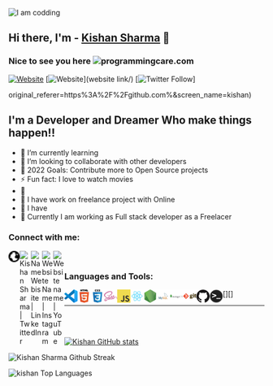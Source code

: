 ![I am codding](https://images.squarespace-cdn.com/content/v1/5769fc401b631bab1addb2ab/1541580611624-TE64QGKRJG8SWAIUS7NS/ke17ZwdGBToddI8pDm48kPoswlzjSVMM-SxOp7CV59BZw-zPPgdn4jUwVcJE1ZvWQUxwkmyExglNqGp0IvTJZamWLI2zvYWH8K3-s_4yszcp2ryTI0HqTOaaUohrI8PI6FXy8c9PWtBlqAVlUS5izpdcIXDZqDYvprRqZ29Pw0o/coding-freak.gif?format=750w)

## Hi there, I'm - [Kishan Sharma][portfolio] 👋

### Nice to see you here <img alt="programmingcare.com" width="22px" margin-right="20px" src="" />

[![Website](https://img.shields.io/website?label=&style=for-the-badge&url=https.com)](https://www..com/)
[![Website](https://img.shields.io/website?label=.netlify.com&style=for-the-badge&url=)](website link/)
[![Twitter Follow](https://img.shields.io/twitter/follow/?color=1DA1F2&logo=twitter&style=for-the-badge)]


original_referer=https%3A%2F%2Fgithub.com%&screen_name=kishan)

## I'm a Developer and Dreamer Who make things happen!!

- 🌱 I’m currently learning 
- 👯 I’m looking to collaborate with other developers
- 🥅 2022 Goals: Contribute more to Open Source projects
- ⚡ Fun fact: I love to watch movies
- 📢 
- 📢 I have work on freelance project with Online
- 📢 I have 
- 📢 Currently I am working as Full stack developer as a Freelacer

### Connect with me:

[<img align="left" alt="programmingcare.com" width="22px" margin-right="20px" src="https://raw.githubusercontent.com/iconic/open-iconic/master/svg/globe.svg" />][website]
[<img align="left" alt="Kishan Sharma | Twitter" width="22px" margin-right="20px" src="https://cdn.jsdelivr.net/npm/simple-icons@v3/icons/twitter.svg" />][twitter]
[<img align="left" alt=" Name Webisite | LinkedIn" width="22px" margin-right="20px" src="https://cdn.jsdelivr.net/npm/simple-icons@v3/icons/linkedin.svg" />][linkedin]
[<img align="left" alt="Website Name | Instagram" width="22px" margin-right="20px" src="https://cdn.jsdelivr.net/npm/simple-icons@v3/icons/instagram.svg" />][instagram]
[<img align="left" alt="Website name | YouTube" width="22px" margin-right="20px" src="https://cdn.jsdelivr.net/npm/simple-icons@v3/icons/youtube.svg" />][youtube]
<br />

### Languages and Tools:

[<img align="left" alt="Visual Studio Code" width="26px" title="Visual Studio Code" src="https://raw.githubusercontent.com/github/explore/80688e429a7d4ef2fca1e82350fe8e3517d3494d/topics/visual-studio-code/visual-studio-code.png" />][]
[<img align="left" alt="HTML5" width="26px" src="https://raw.githubusercontent.com/github/explore/80688e429a7d4ef2fca1e82350fe8e3517d3494d/topics/html/html.png" />][webdevguideline]
[<img align="left" alt="CSS3" width="26px" title="CSS3" src="https://raw.githubusercontent.com/github/explore/80688e429a7d4ef2fca1e82350fe8e3517d3494d/topics/css/css.png" />][learncss]
[<img align="left" alt="Sass" width="26px" title="Sass" src="https://raw.githubusercontent.com/github/explore/80688e429a7d4ef2fca1e82350fe8e3517d3494d/topics/sass/sass.png" />][sass]
[<img align="left" alt="JavaScript" width="26px" title="JavaScript" src="https://raw.githubusercontent.com/github/explore/80688e429a7d4ef2fca1e82350fe8e3517d3494d/topics/javascript/javascript.png" />][learnjs]
[<img align="left" alt="React" width="26px" title="React JS" src="https://raw.githubusercontent.com/github/explore/80688e429a7d4ef2fca1e82350fe8e3517d3494d/topics/react/react.png" />][react]
[<img align="left" alt="Node.js" width="26px" src="https://raw.githubusercontent.com/github/explore/80688e429a7d4ef2fca1e82350fe8e3517d3494d/topics/nodejs/nodejs.png" />][node]
[<img align="left" alt="MySQL" width="26px" src="https://raw.githubusercontent.com/github/explore/80688e429a7d4ef2fca1e82350fe8e3517d3494d/topics/mysql/mysql.png" />][mysql]
[<img align="left" alt="MongoDB" width="26px" src="https://raw.githubusercontent.com/github/explore/80688e429a7d4ef2fca1e82350fe8e3517d3494d/topics/mongodb/mongodb.png" />][mongodb]
[<img align="left" alt="Git" width="26px" src="https://raw.githubusercontent.com/github/explore/80688e429a7d4ef2fca1e82350fe8e3517d3494d/topics/git/git.png" />][git]
[<img align="left" alt="GitHub" width="26px" src="https://raw.githubusercontent.com/github/explore/78df643247d429f6cc873026c0622819ad797942/topics/github/github.png" />][github]
[<img align="left" alt="Terminal" width="26px" src="https://raw.githubusercontent.com/github/explore/80688e429a7d4ef2fca1e82350fe8e3517d3494d/topics/terminal/terminal.png" />][terminal]

---

<br />
<br />

[![Kishan  GitHub stats](https://github-readme-stats.vercel.app/api?username=kishan)](https://github.com//github-readme-stats)

![Kishan Sharma  Github Streak](https://github-readme-streak-stats.herokuapp.com/?user=kishan&theme=darcula&hide_border=true)

![kishan Top Languages](https://github-readme-stats.vercel.app/api/top-langs/?username=&theme=darcula&show_icons=true&hide_border=true&layout=compact)

[website]: https://.../
[portfolio]: https://.../
[twitter]: https://..
[youtube]: https://..
[instagram]: https://../
[linkedin]: https://../

[webdevguideline]: https://www.freecodecamp.org/news/the-practical-guide-to-becoming-a-professional-web-developer-2f255bc25c90/
[learnjs]: https://www.w3schools.com/js/default.asp
[learncss]: https://www.w3schools.com/css/default.asp
[reactplaylist]: https://www.w3schools.com/react/default.asp
[learnhtml]: https://www.w3schools.com/html/
[sass]: https://sass-lang.com/
[vscode]: https://code.visualstudio.com/
[react]: https://reactjs.org/
[node]: https://nodejs.org/en/
[mysql]: https://www.mysql.com/
[mongodb]: https://www.mongodb.com/
[git]: https://www.mongodb.com/
[github]: https://github.com/
[terminal]: https://github.com/microsoft/terminal
[leadsbee]: https://www.facebook.com/leadsbeeinc
[drivill]: https://www.linkedin.com/company/drivill
[programminghero]: https://www.linkedin.com/company/drivill
[aobs]: https://latenthq.com/
